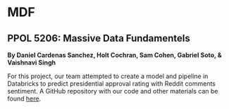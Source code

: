 # MDF
## PPOL 5206: Massive Data Fundamentels
**By Daniel Cardenas Sanchez, Holt Cochran, Sam Cohen, Gabriel Soto, & Vaishnavi Singh**

For this project, our team attempted to create a model and pipeline in Databricks to predict presidential approval rating with Reddit comments sentiment. A GitHub repository with our code and other materials can be found [here](https://github.com/holtcochran/PPOL5206-FinalProject/tree/main).
